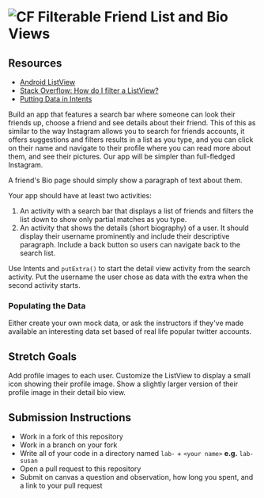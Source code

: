 # ![CF](http://i.imgur.com/7v5ASc8.png) Filterable Friend List and Bio Views


## Resources  
* [Android ListView](https://developer.android.com/guide/topics/ui/layout/listview.html)
* [Stack Overflow: How do I filter a ListView?](https://stackoverflow.com/a/14663821)
* [Putting Data in Intents](https://developer.android.com/guide/components/intents-filters.html)
  
Build an app that features a search bar where someone can look their friends up,
choose a friend and see details about their friend. This of this as similar to
the way Instagram allows you to search for friends accounts, it offers
suggestions and filters results in a list as you type, and you can click on
their name and navigate to their profile where you can read more about them,
and see their pictures. Our app will be simpler than full-fledged Instagram.

A friend's Bio page should simply show a paragraph of text about them.

Your app should have at least two activities:
1. An activity with a search bar that displays a list of friends and filters
   the list down to show only partial matches as you type.
2. An activity that shows the details (short biography) of a user. It should
   display their username prominently and include their descriptive paragraph.
   Include a back button so users can navigate back to the search list.
   
Use Intents and `putExtra()` to start the detail view activity from the search
activity. Put the username the user chose as data with the extra when the
second activity starts.

### Populating the Data
Either create your own mock data, or ask the instructors if they've made
available an interesting data set based of real life popular twitter accounts.
  
## Stretch Goals
Add profile images to each user. Customize the ListView to display a small icon
showing their profile image. Show a slightly larger version of their profile
image in their detail bio view.

## Submission Instructions
* Work in a fork of this repository
* Work in a branch on your fork
* Write all of your code in a directory named `lab-` + `<your name>` **e.g.** `lab-susan`
* Open a pull request to this repository
* Submit on canvas a question and observation, how long you spent, and a link to
  your pull request
